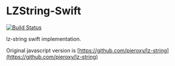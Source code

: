 # LZString-Swift

[![Build Status](https://travis-ci.org/mtakagi/lzstring-swift.svg?branch=master)](https://travis-ci.org/mtakagi/lzstring-swift)

lz-string swift implementation.

Original javascript version is [https://github.com/pieroxy/lz-string](https://github.com/pieroxy/lz-string)